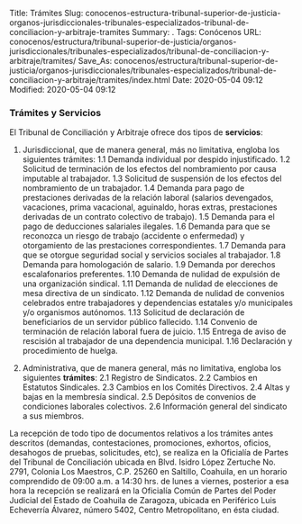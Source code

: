 Title: Trámites
Slug: conocenos-estructura-tribunal-superior-de-justicia-organos-jurisdiccionales-tribunales-especializados-tribunal-de-conciliacion-y-arbitraje-tramites
Summary: .
Tags: Conócenos
URL: conocenos/estructura/tribunal-superior-de-justicia/organos-jurisdiccionales/tribunales-especializados/tribunal-de-conciliacion-y-arbitraje/tramites/
Save_As: conocenos/estructura/tribunal-superior-de-justicia/organos-jurisdiccionales/tribunales-especializados/tribunal-de-conciliacion-y-arbitraje/tramites/index.html
Date: 2020-05-04 09:12
Modified: 2020-05-04 09:12



### Trámites y Servicios

El Tribunal de Conciliación y Arbitraje ofrece dos tipos de **servicios**:

1.	Jurisdiccional, que de manera general, más no limitativa, engloba los siguientes trámites:
1.1	Demanda individual por despido injustificado.
1.2	Solicitud de terminación de los efectos del nombramiento por causa imputable al trabajador.
1.3	Solicitud de suspensión de los efectos del nombramiento de un trabajador.
1.4	Demanda para pago de prestaciones derivadas de la relación laboral (salarios devengados, vacaciones, prima vacacional, aguinaldo, horas extras, prestaciones derivadas de un contrato colectivo de trabajo).
1.5	Demanda para el pago de deducciones salariales ilegales.
1.6	Demanda para que se reconozca un riesgo de trabajo (accidente o enfermedad) y otorgamiento de las prestaciones correspondientes.
1.7	Demanda para que se otorgue seguridad social y servicios sociales al trabajador.
1.8	Demanda para homologación de salario.
1.9	Demanda por derechos escalafonarios preferentes.
1.10	Demanda de nulidad de expulsión de una organización sindical.
1.11	Demanda de nulidad de elecciones de mesa directiva de un sindicato.
1.12	Demanda de nulidad de convenios celebrados entre trabajadores y dependencias estatales y/o municipales y/o organismos autónomos.
1.13	Solicitud de declaración de beneficiarios de un servidor público fallecido.
1.14	Convenio de terminación de relación laboral fuera de juicio.
1.15	Entrega de aviso de rescisión al trabajador de una dependencia municipal.
1.16	Declaración y procedimiento de huelga.

2.	Administrativa, que de manera general, más no limitativa, engloba los siguientes **trámites**:
2.1	Registro de Sindicatos.
2.2	Cambios en Estatutos Sindicales.
2.3	Cambios en los Comités Directivos.
2.4	Altas y bajas en la membresía sindical.
2.5	Depósitos de convenios de condiciones laborales colectivos.
2.6	Información general del sindicato a sus miembros.

La recepción de todo tipo de documentos relativos a los trámites antes descritos (demandas, contestaciones, promociones, exhortos, oficios, desahogos de pruebas, solicitudes, etc),  se realiza  en la Oficialía de Partes del Tribunal de Conciliación ubicada en Blvd. Isidro López Zertuche  No. 2791, Colonia Los Maestros, C.P. 25260 en Saltillo, Coahuila, en un horario comprendido de 09:00 a.m. a 14:30 hrs. de lunes a viernes, posterior a esa hora la recepción se realizará en la Oficialía Común de Partes del Poder Judicial del Estado de Coahuila de Zaragoza, ubicada en Periférico Luis Echeverría Álvarez, número 5402, Centro Metropolitano, en ésta ciudad.






